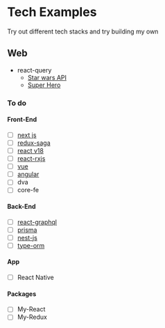 # Tech Examples

Try out different tech stacks and try building my own

## Web

- react-query
  - [Star wars API](web/rq-starwars/src/index.js)
  - [Super Hero](web/rq-superhero/src/index.js)

### To do

#### Front-End

- [ ] [next js](https://nextjs.org/)
- [ ] [redux-saga](https://redux-saga.js.org/)
- [ ] [react v18](https://github.com/reactwg/react-18/discussions/9)
- [ ] [react-rxjs](https://react-rxjs.org/)
- [ ] [vue](https://vuejs.org/)
- [ ] [angular](https://angular.io/)
- [ ] dva
- [ ] core-fe

#### Back-End

- [ ] [react-graphql](https://www.apollographql.com/docs/react/)
- [ ] [prisma](https://www.prisma.io/)
- [ ] [nest-js](https://nestjs.com/)
- [ ] [type-orm](https://typeorm.io/#/)

#### App

- [ ] React Native

#### Packages

- [ ] My-React
- [ ] My-Redux
